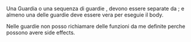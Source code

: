 Una Guardia o una sequenza di guardie , devono essere separate da ; e almeno una delle guardie deve essere vera per eseguie il body.

Nelle guardie non posso richiamare delle funzioni da me definite perche possono avere side effects.
